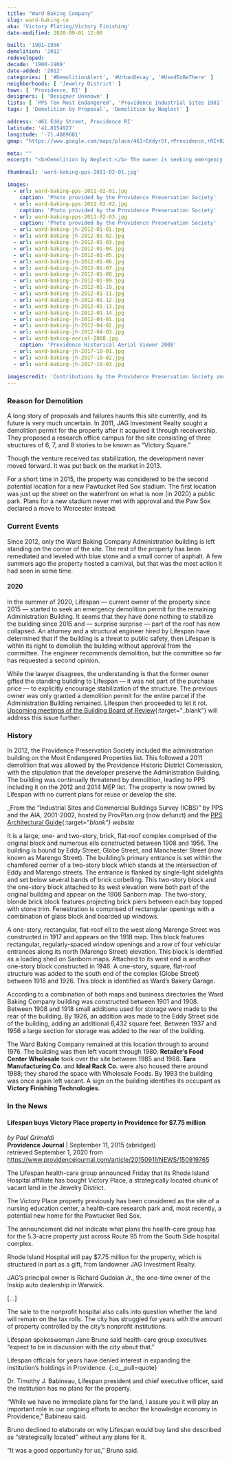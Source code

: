 ```yaml
---
title: "Ward Baking Company"
slug: ward-baking-co
aka: 'Victory Plating/Victory Finishing'
date-modified: 2020-09-01 12:00

built: '1901–1956'
demolition: '2012'
redeveloped: 
decade: '1900-1909'
date-added: '2012'
categories: [ '#DemolitionAlert', '#UrbanDecay', '#UsedToBeThere' ]
neighborhoods: [ 'Jewelry District' ]
town: [ 'Providence, RI' ]
designers: [ 'Designer Unknown' ]
lists: [ 'PPS Ten Most Endangered', 'Providence Industrial Sites 1981' ]
tags: [ 'Demolition by Proposal', 'Demolition by Neglect' ]

address: '461 Eddy Street, Providence RI'
latitude: '41.8154927'
longitude: '-71.4089601'
gmap: "https://www.google.com/maps/place/461+Eddy+St,+Providence,+RI+02903/@41.8154927,-71.4089601,17z/data=!3m1!4b1!4m5!3m4!1s0x89e4456a14bd66f1:0xd2dbfce59fc96a1f!8m2!3d41.8154927!4d-71.4067714"

meta: ""
excerpt: "<b>Demolition by Neglect:</b> The owner is seeking emergency demolition permission on the only remaining section due, in part, to their own lack of maintenance of the building."

thumbnail: 'ward-baking-pps-2011-02-01.jpg'

images:
  - url: ward-baking-pps-2011-02-01.jpg
    caption: 'Photo provided by the Providence Preservation Society'
  - url: ward-baking-pps-2011-02-02.jpg
    caption: 'Photo provided by the Providence Preservation Society'
  - url: ward-baking-pps-2011-02-03.jpg
    caption: 'Photo provided by the Providence Preservation Society'
  - url: ward-baking-jh-2012-01-01.jpg
  - url: ward-baking-jh-2012-01-02.jpg
  - url: ward-baking-jh-2012-01-03.jpg
  - url: ward-baking-jh-2012-01-04.jpg
  - url: ward-baking-jh-2012-01-05.jpg
  - url: ward-baking-jh-2012-01-06.jpg
  - url: ward-baking-jh-2012-01-07.jpg
  - url: ward-baking-jh-2012-01-08.jpg
  - url: ward-baking-jh-2012-01-09.jpg
  - url: ward-baking-jh-2012-01-10.jpg
  - url: ward-baking-jh-2012-01-11.jpg
  - url: ward-baking-jh-2012-01-12.jpg
  - url: ward-baking-jh-2012-01-13.jpg
  - url: ward-baking-jh-2012-01-14.jpg
  - url: ward-baking-jh-2012-04-01.jpg
  - url: ward-baking-jh-2012-04-02.jpg
  - url: ward-baking-jh-2012-04-03.jpg
  - url: ward-baking-aerial-2008.jpg
    caption: 'Providence Historical Aerial Viewer 2008'
  - url: ward-baking-jh-2017-10-01.jpg
  - url: ward-baking-jh-2017-10-02.jpg
  - url: ward-baking-jh-2017-10-03.jpg
  
imagescredit: 'Contributions by the Providence Preservation Society and the Providence Historical Aerial Viewer.'
---
```


### Reason for Demolition

A long story of proposals and failures haunts this site currently, and its future is very much uncertain. In 2011, JAG Investment Realty sought a demolition permit for the property after it acquired it through receivership. They proposed a research office campus for the site consisting of three structures of 6, 7, and 8 stories to be known as “Victory Square.”

Though the venture received tax stabilization, the development never moved forward. It was put back on the market in 2013.

For a short time in 2015, the property was considered to be the second potential location for a new Pawtucket Red Sox stadium. The first location was just up the street on the waterfront on what is now (in 2020) a public park. Plans for a new stadium never met with approval and the Paw Sox declared a move to Worcester instead. 


### Current Events

Since 2012, only the Ward Baking Company Administration building is left standing on the corner of the site. The rest of the property has been remediated and leveled with blue stone and a small corner of asphalt. A few summers ago the property hosted a carnival, but that was the most action it had seen in some time. 

#### 2020

In the summer of 2020, Lifespan — current owner of the property since 2015 — started to seek an emergency demolition permit for the remaining Administration Building. It seems that they have done nothing to stabilize the building since 2015 and — surprise surprise — part of the roof has now collapsed. An attorney and a structural engineer hired by Lifespan have determined that if the building is a threat to public safety, then Lifespan is within its right to demolish the building without approval from the committee. The engineer recommends demolition, but the committee so far has requested a second opinion. 

While the lawyer disagrees, the understanding is that the former owner gifted the standing building to Lifespan — it was not part of the purchase price — to explicitly encourage stabilization of the structure. The previous owner was only granted a demolition permit for the entire parcel if the Administration Building remained. Lifespan then proceeded to let it rot. [Upcoming meetings of the Building Board of Review](//www.providenceri.gov/inspection/boards-of-review/){:target="_blank"} will address this issue further. 


### History

In 2012, the Providence Preservation Society included the administration building on the Most Endangered Properties list. This followed a 2011 demolition that was allowed by the Providence Historic District Commission, with the stipulation that the developer preserve the Administration Building. The building was continually threatened by demolition, leading to PPS including it on the 2012 and 2014 MEP list. The property is now owned by Lifespan with no current plans for reuse or develop the site. 

_From the “Industrial Sites and Commercial Buildings Survey (ICBS)” by PPS and the AIA, 2001-2002, hosted by ProvPlan.org (now defunct) and the [PPS Architectural Guide](//guide.ppsri.org/property/ward-baking-company-administration-building){:target="_blank"} website_

It is a large, one- and two-story, brick, flat-roof complex comprised of the original block and numerous ells constructed between 1908 and 1956. The building is bound by Eddy Street, Globe Street, and Manchester Street (now known as Marengo Street). The building’s primary entrance is set within the chamfered corner of a two-story block which stands at the intersection of Eddy and Marengo streets. The entrance is flanked by single-light sidelights and set below several bands of brick corbelling. This two-story block and the one-story block attached to its west elevation were both part of the original building and appear on the 1908 Sanborn map. The two-story, blonde brick block features projecting brick piers between each bay topped with stone trim. Fenestration is comprised of rectangular openings with a combination of glass block and boarded up windows.

A one-story, rectangular, flat-roof ell to the west along Marengo Street was constructed in 1917 and appears on the 1918 map. This block features rectangular, regularly-spaced window openings and a row of four vehicular entrances along its north (Marengo Street) elevation. This block is identified as a loading shed on Sanborn maps. Attached to its west end is another one-story block constructed in 1946. A one-story, square, flat-roof structure was added to the south end of the complex (Globe Street) between 1918 and 1926. This block is identified as Ward’s Bakery Garage.

According to a combination of both maps and business directories the Ward Baking Company building was constructed between 1901 and 1908. Between 1908 and 1918 small additions used for storage were made to the rear of the building. By 1926, an addition was made to the Eddy Street side of the building, adding an additional 6,432 square feet. Between 1937 and 1956 a large section for storage was added to the rear of the building.

The Ward Baking Company remained at this location through to around 1976. The building was then left vacant through 1980. **Retailer’s Food Center Wholesale** took over the site between 1985 and 1988. **Tara Manufacturing Co.** and **Ideal Rack Co.** were also housed there around 1988; they shared the space with Wholesale Foods. By 1993 the building was once again left vacant. A sign on the building identifies its occupant as **Victory Finishing Technologies**.


### In the News

#### Lifespan buys Victory Place property in Providence for $7.75 million

_by Paul Grimaldi_  
**Providence Journal** | September 11, 2015 (abridged)  
retrieved September 1, 2020 from https://www.providencejournal.com/article/20150911/NEWS/150919765

The Lifespan health-care group announced Friday that its Rhode Island Hospital affiliate has bought Victory Place, a strategically located chunk of vacant land in the Jewelry District.

The Victory Place property previously has been considered as the site of a nursing education center, a health-care research park and, most recently, a potential new home for the Pawtucket Red Sox.

The announcement did not indicate what plans the health-care group has for the 5.3-acre property just across Route 95 from the South Side hospital complex.

Rhode Island Hospital will pay $7.75 million for the property, which is structured in part as a gift, from landowner JAG Investment Realty.

JAG’s principal owner is Richard Gudoian Jr., the one-time owner of the Inskip auto dealership in Warwick.

[…]

The sale to the nonprofit hospital also calls into question whether the land will remain on the tax rolls. The city has struggled for years with the amount of property controlled by the city’s nonprofit institutions.

Lifespan spokeswoman Jane Bruno said health-care group executives “expect to be in discussion with the city about that.”

Lifespan officials for years have denied interest in expanding the institution’s holdings in Providence.
{:.o__pull=quote}

Dr. Timothy J. Babineau, Lifespan president and chief executive officer, said the institution has no plans for the property.

“While we have no immediate plans for the land, I assure you it will play an important role in our ongoing efforts to anchor the knowledge economy in Providence,” Babineau said.

Bruno declined to elaborate on why Lifespan would buy land she described as “strategically located” without any plans for it.

“It was a good opportunity for us,” Bruno said.
